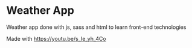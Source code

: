 # Weather App
Weather app done with js, sass and html to learn front-end technologies

Made with https://youtu.be/s_Ie_yh_4Co
